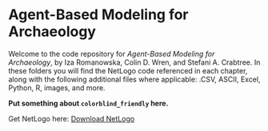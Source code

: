 # Agent-Based Modeling for Archaeology
Welcome to the code repository for *Agent-Based Modeling for Archaeology*, by Iza Romanowska, Colin D. Wren, and Stefani A. Crabtree. In these folders you will find the NetLogo code referenced in each chapter, along with the following additional files where applicable: .CSV, ASCII, Excel, Python, R, images, and more. 

**Put something about `colorblind_friendly` here.**

Get NetLogo here: <a href="https://ccl.northwestern.edu/netlogo/download.shtml">Download NetLogo</a>
